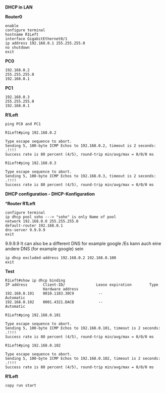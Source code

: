 **DHCP in LAN**

**Router0**
```
enable
configure terminal
hostname R1Left
interface GigabitEthernet0/1
ip address 192.168.0.1 255.255.255.0
no shutdown
exit
```

**PC0**
```
192.168.0.2
255.255.255.0
192.168.0.1
```
**PC1**
```
192.168.0.3
255.255.255.0
192.168.0.1
```        

**R1Left**
```
ping PC0 and PC1

R1Left#ping 192.168.0.2

Type escape sequence to abort.
Sending 5, 100-byte ICMP Echos to 192.168.0.2, timeout is 2 seconds:
.!!!!
Success rate is 80 percent (4/5), round-trip min/avg/max = 0/0/0 ms

R1Left#ping 192.168.0.3

Type escape sequence to abort.
Sending 5, 100-byte ICMP Echos to 192.168.0.3, timeout is 2 seconds:
.!!!!
Success rate is 80 percent (4/5), round-trip min/avg/max = 0/0/0 ms
```

**DHCP configuration - DHCP-Konfiguration**

***Router R1Left**
```
configure terminal
ip dhcp pool soho ---> "soho" is only Name of pool
network 192.168.0.0 255.255.255.0
default-router 192.168.0.1
dns-server 9.9.9.9
exit
```
9.9.9.9 It can also be a different DNS for example google
/Es kann auch eine andere DNS (for example google) sein
```
ip dhcp excluded-address 192.168.0.2 192.168.0.100
exit
```
**Test**
```
R1Left#show ip dhcp binding 
IP address       Client-ID/              Lease expiration        Type
                 Hardware address
192.168.0.101    0010.1183.30C9           --                     Automatic
192.168.0.102    0001.4321.DACB           --                     Automatic
```
```
R1Left#ping 192.168.0.101

Type escape sequence to abort.
Sending 5, 100-byte ICMP Echos to 192.168.0.101, timeout is 2 seconds:
.!!!!
Success rate is 80 percent (4/5), round-trip min/avg/max = 0/0/0 ms

R1Left#ping 192.168.0.102

Type escape sequence to abort.
Sending 5, 100-byte ICMP Echos to 192.168.0.102, timeout is 2 seconds:
.!!!!
Success rate is 80 percent (4/5), round-trip min/avg/max = 0/0/0 ms
```

**R1Left**
```
copy run start
```


















